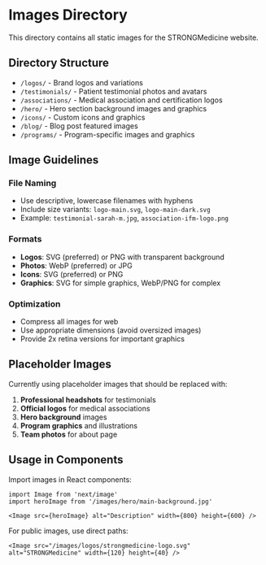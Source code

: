 # Images Directory

This directory contains all static images for the STRONGMedicine website.

## Directory Structure

- `/logos/` - Brand logos and variations
- `/testimonials/` - Patient testimonial photos and avatars
- `/associations/` - Medical association and certification logos
- `/hero/` - Hero section background images and graphics
- `/icons/` - Custom icons and graphics
- `/blog/` - Blog post featured images
- `/programs/` - Program-specific images and graphics

## Image Guidelines

### File Naming
- Use descriptive, lowercase filenames with hyphens
- Include size variants: `logo-main.svg`, `logo-main-dark.svg`
- Example: `testimonial-sarah-m.jpg`, `association-ifm-logo.png`

### Formats
- **Logos**: SVG (preferred) or PNG with transparent background
- **Photos**: WebP (preferred) or JPG
- **Icons**: SVG (preferred) or PNG
- **Graphics**: SVG for simple graphics, WebP/PNG for complex

### Optimization
- Compress all images for web
- Use appropriate dimensions (avoid oversized images)
- Provide 2x retina versions for important graphics

## Placeholder Images

Currently using placeholder images that should be replaced with:

1. **Professional headshots** for testimonials
2. **Official logos** for medical associations
3. **Hero background** images
4. **Program graphics** and illustrations
5. **Team photos** for about page

## Usage in Components

Import images in React components:
```tsx
import Image from 'next/image'
import heroImage from '/images/hero/main-background.jpg'

<Image src={heroImage} alt="Description" width={800} height={600} />
```

For public images, use direct paths:
```tsx
<Image src="/images/logos/strongmedicine-logo.svg" alt="STRONGMedicine" width={120} height={40} />
```